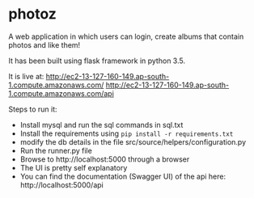 # photoz
A web application in which users can login, create albums that contain photos and like them!

It has been built using flask framework in python 3.5.

It is live at:
http://ec2-13-127-160-149.ap-south-1.compute.amazonaws.com/
http://ec2-13-127-160-149.ap-south-1.compute.amazonaws.com/api

Steps to run it:

- Install mysql and run the sql commands in sql.txt
- Install the requirements using `pip install -r requirements.txt`
- modify the db details in the file src/source/helpers/configuration.py
- Run the runner.py file
- Browse to http://localhost:5000 through a browser
- The UI is pretty self explanatory
- You can find the documentation (Swagger UI) of the api here: http://localhost:5000/api  
